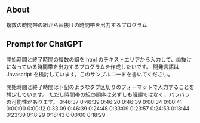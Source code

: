 ## About

複数の時間帯の組から歯抜けの時間帯を出力するプログラム

## Prompt for ChatGPT

開始時間と終了時間の複数の組を html のテキストエリアから入力して、歯抜けになっている時間帯を出力するプログラムを作成したいです。
開発言語は Javascript を検討しています。このサンプルコードを書いてください。

開始時間と終了時間は下記のようなタブ区切りのフォーマットで入力することを想定しています。
ただし時間帯の組の順序は必ずしも降順ではなく、バラバラの可能性があります。
0:46:37 0:46:39
0:46:20 0:46:39
0:00:34 0:00:41
0:00:00 0:00:12
0:33:09 0:46:39
0:24:48 0:33:09
0:23:57 0:24:53
0:18:44 0:23:39
0:18:29 0:18:43
0:00:00 0:18:29
